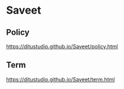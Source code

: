 # Saveet

## Policy

https://ditustudio.github.io/Saveet/policy.html

## Term

https://ditustudio.github.io/Saveet/term.html
